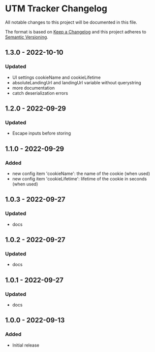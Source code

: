 # UTM Tracker Changelog

All notable changes to this project will be documented in this file.

The format is based on [Keep a Changelog](http://keepachangelog.com/) and this project adheres to [Semantic Versioning](http://semver.org/).

## 1.3.0 - 2022-10-10
### Updated
- UI settings cookieName and cookieLifetime
- absoluteLandingUrl and landingUrl variable without querystring
- more documentation
- catch deserialization errors

## 1.2.0 - 2022-09-29
### Updated
- Escape inputs before storing

## 1.1.0 - 2022-09-29
### Added
- new config item 'cookieName': the name of the cookie (when used)
- new config item 'cookieLifetime': lifetime of the cookie in seconds (when used)

## 1.0.3 - 2022-09-27
### Updated
- docs

## 1.0.2 - 2022-09-27
### Updated
- docs

## 1.0.1 - 2022-09-27
### Updated
- docs

## 1.0.0 - 2022-09-13
### Added
- Initial release
